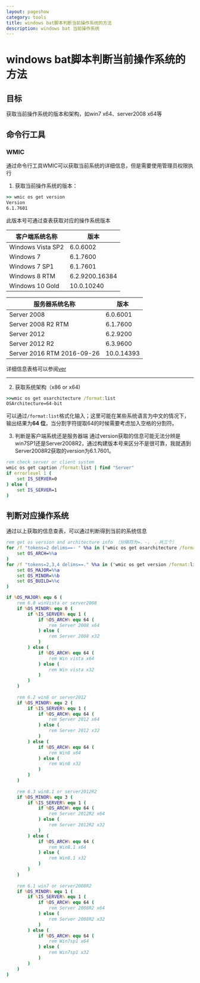 ```yaml
---
layout: pageshow
category: tools
title: windows bat脚本判断当前操作系统的方法
description: windows bat 当前操作系统
---
```


# windows bat脚本判断当前操作系统的方法

## 目标

获取当前操作系统的版本和架构，如win7 x64、server2008 x64等

## 命令行工具

### WMIC

通过命令行工具WMIC可以获取当前系统的详细信息，但是需要使用管理员权限执行

1. 获取当前操作系统的版本：

```bat
>> wmic os get version
Version
6.1.7601
```

此版本号可通过查表获取对应的操作系统版本

| 客户端系统名称 | 版本     |
| -------------- | -------- |
| Windows Vista SP2| 6.0.6002|
| Windows 7      | 6.1.7600 |
| Windows 7 SP1 | 6.1.7601|
| Windows 8 RTM | 6.2.9200.16384|
| Windows 10 Gold| 10.0.10240|

|服务器系统名称|版本|
|--------------|----------|
| Server 2008 | 6.0.6001|
| Server 2008 R2 RTM| 6.1.7600|
| Server 2012|6.2.9200|
| Server 2012 R2| 6.3.9600|
| Server 2016 RTM 2016-09-26| 10.0.14393|
详细信息表格可以参阅[ver](https://ss64.com/nt/ver.html)

***

2. 获取系统架构（x86 or x64)
```bat
>>wmic os get osarchitecture /format:list
OSArchitecture=64-bit
```
可以通过`/format:list`格式化输入；这里可能在某些系统语言为中文的情况下，输出结果为**64 位**，当分割字符提取64的时候需要考虑加入空格的分割符。

3. 判断是客户端系统还是服务器端
通过version获取的信息可能无法分辨是win7SP1还是Server2008R2，通过构建版本号来区分不是很可靠，我就遇到Server2008R2获取的version为6.1.7601。  

```bat
rem check server or client system
wmic os get caption /format:list | find "Server"
if errorlevel 1 (
	set IS_SERVER=0
) else (
	set IS_SERVER=1
)
```

## 判断对应操作系统

通过以上获取的信息查表，可以通过判断得到当前的系统信息

```bat
rem get os version and architecture info （分隔符为=，-， ，共三个）
for /f "tokens=2 delims==- " %%a in ('wmic os get osarchitecture /format:list') do (
	set OS_ARCH=%%a
)
for /f "tokens=2,3,4 delims==." %%a in ('wmic os get version /format:list') do (
	set OS_MAJOR=%%a
	set OS_MINOR=%%b
	set OS_BUILD=%%c
)

if %OS_MAJOR% equ 6 (
	rem 6.0 winVista or server2008
	if %OS_MINOR% equ 0 (
		if %IS_SERVER% equ 1 (
			if %OS_ARCH% equ 64 (
				rem Server 2008 x64				
			) else (
				rem Server 2008 x32
			)
		) else (
			if %OS_ARCH% equ 64 (
				rem Win vista x64
			) else (
				rem Win vista x32
			)
		)
	)
	
	rem 6.2 win8 or server2012
	if %OS_MINOR% equ 2 (		
		if %IS_SERVER% equ 1 (
			if %OS_ARCH% equ 64 (
				rem Server 2012 x64
			) else (
				rem Server 2012 x32
			)
		) else (
			if %OS_ARCH% equ 64 (
				rem Win8 x64
			) else (
				rem Win8 x32
			)
		)		
	)
	
	rem 6.3 win8.1 or server2012R2
	if %OS_MINOR% equ 3 (		
		if %IS_SERVER% equ 1 (
			if %OS_ARCH% equ 64 (
				rem Server 2012R2 x64
			) else (
				rem Server 2012R2 x32
			)
		) else (
			if %OS_ARCH% equ 64 (
				rem Win8.1 x64
			) else (
				rem Win8.1 x32
			)
		)		
	)
	
	rem 6.1 win7 or server2008R2
	if %OS_MINOR% equ 1 (		
		if %IS_SERVER% equ 1 (
			if %OS_ARCH% equ 64 (
				rem Server 2008R2 x64
			) else (
				rem Server 2008R2 x32
			)
		) else (
			if %OS_ARCH% equ 64 (
				rem Win7sp1 x64
			) else (
				rem Win7sp1 x32
			)
		)		
	)	
)
```



